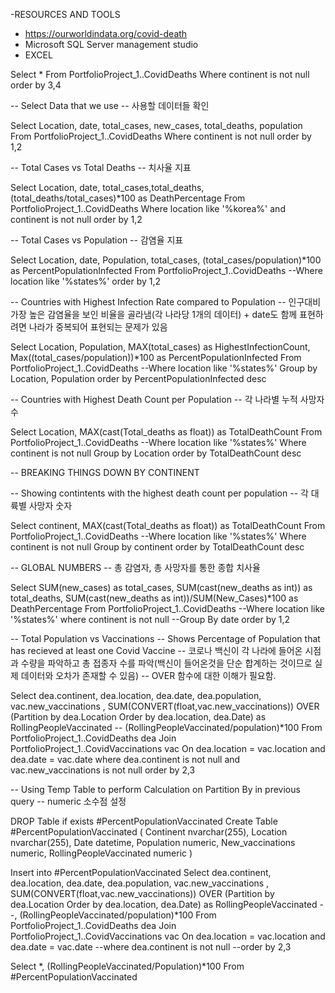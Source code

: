 -RESOURCES AND TOOLS
- https://ourworldindata.org/covid-death
- Microsoft SQL Server management studio
- EXCEL



Select *
From PortfolioProject_1..CovidDeaths
Where continent is not null 
order by 3,4


-- Select Data that we use
-- 사용할 데이터들 확인

Select Location, date, total_cases, new_cases, total_deaths, population
From PortfolioProject_1..CovidDeaths
Where continent is not null 
order by 1,2


-- Total Cases vs Total Deaths
-- 치사율 지표

Select Location, date, total_cases,total_deaths, (total_deaths/total_cases)*100 as DeathPercentage
From PortfolioProject_1..CovidDeaths
Where location like '%korea%'
and continent is not null 
order by 1,2


-- Total Cases vs Population
-- 감염율 지표

Select Location, date, Population, total_cases,  (total_cases/population)*100 as PercentPopulationInfected
From PortfolioProject_1..CovidDeaths
--Where location like '%states%'
order by 1,2


-- Countries with Highest Infection Rate compared to Population
-- 인구대비 가장 높은 감염율을 보인 비율을 골라냄(각 나라당 1개의 데이터) + date도 함께 표현하려면 나라가 중복되어 표현되는 문제가 있음

Select Location, Population, MAX(total_cases) as HighestInfectionCount,  Max((total_cases/population))*100 as PercentPopulationInfected
From PortfolioProject_1..CovidDeaths
--Where location like '%states%'
Group by Location, Population
order by PercentPopulationInfected desc


-- Countries with Highest Death Count per Population
-- 각 나라별 누적 사망자 수

Select Location, MAX(cast(Total_deaths as float)) as TotalDeathCount
From PortfolioProject_1..CovidDeaths
--Where location like '%states%'
Where continent is not null 
Group by Location
order by TotalDeathCount desc



-- BREAKING THINGS DOWN BY CONTINENT

-- Showing contintents with the highest death count per population
-- 각 대륙별 사망자 숫자


Select continent, MAX(cast(Total_deaths as float)) as TotalDeathCount
From PortfolioProject_1..CovidDeaths
--Where location like '%states%'
Where continent is not null 
Group by continent
order by TotalDeathCount desc



-- GLOBAL NUMBERS
-- 총 감염자, 총 사망자를 통한 종합 치사율

Select SUM(new_cases) as total_cases, SUM(cast(new_deaths as int)) as total_deaths, SUM(cast(new_deaths as int))/SUM(New_Cases)*100 as DeathPercentage
From PortfolioProject_1..CovidDeaths
--Where location like '%states%'
where continent is not null 
--Group By date
order by 1,2



-- Total Population vs Vaccinations
-- Shows Percentage of Population that has recieved at least one Covid Vaccine
-- 코로나 백신이 각 나라에 들어온 시점과 수량을 파악하고 총 접종자 수를 파악(백신이 들어온것을 단순 합계하는 것이므로 실제 데이터와 오차가 존재할 수 있음)
-- OVER 함수에 대한 이해가 필요함.

Select dea.continent, dea.location, dea.date, dea.population, vac.new_vaccinations
, SUM(CONVERT(float,vac.new_vaccinations)) OVER (Partition by dea.Location Order by dea.location, dea.Date) as RollingPeopleVaccinated
-- (RollingPeopleVaccinated/population)*100
From PortfolioProject_1..CovidDeaths dea
Join PortfolioProject_1..CovidVaccinations vac
	On dea.location = vac.location
	and dea.date = vac.date
where dea.continent is not null 
and vac.new_vaccinations is not null
order by 2,3



-- Using Temp Table to perform Calculation on Partition By in previous query
-- numeric 소수점 설정

DROP Table if exists #PercentPopulationVaccinated
Create Table #PercentPopulationVaccinated
(
Continent nvarchar(255),
Location nvarchar(255),
Date datetime,
Population numeric,
New_vaccinations numeric,
RollingPeopleVaccinated numeric
)

Insert into #PercentPopulationVaccinated
Select dea.continent, dea.location, dea.date, dea.population, vac.new_vaccinations
, SUM(CONVERT(float,vac.new_vaccinations)) OVER (Partition by dea.Location Order by  dea.location, dea.Date) as RollingPeopleVaccinated
--, (RollingPeopleVaccinated/population)*100
From PortfolioProject_1..CovidDeaths dea
Join PortfolioProject_1..CovidVaccinations vac
	On dea.location = vac.location
	and dea.date = vac.date
--where dea.continent is not null 
--order by 2,3

Select *, (RollingPeopleVaccinated/Population)*100
From #PercentPopulationVaccinated




